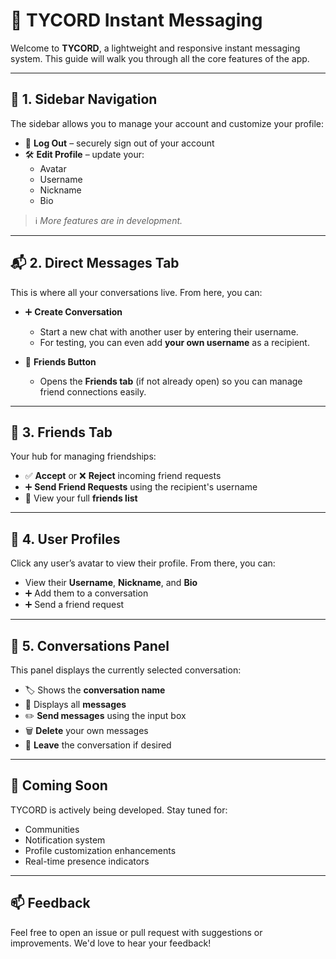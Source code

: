 # 💬 TYCORD Instant Messaging

Welcome to **TYCORD**, a lightweight and responsive instant messaging system. This guide will walk you through all the core features of the app.

---

## 🧭 1. Sidebar Navigation

The sidebar allows you to manage your account and customize your profile:

- 🔐 **Log Out** – securely sign out of your account  
- 🛠️ **Edit Profile** – update your:
  - Avatar
  - Username
  - Nickname
  - Bio

> ℹ️ *More features are in development.*

---

## 📬 2. Direct Messages Tab

This is where all your conversations live. From here, you can:

- ➕ **Create Conversation**  
  - Start a new chat with another user by entering their username.  
  - For testing, you can even add **your own username** as a recipient.
  
- 👥 **Friends Button**  
  - Opens the **Friends tab** (if not already open) so you can manage friend connections easily.

---

## 👫 3. Friends Tab

Your hub for managing friendships:

- ✅ **Accept** or ❌ **Reject** incoming friend requests  
- ➕ **Send Friend Requests** using the recipient's username  
- 👥 View your full **friends list**

---

## 👤 4. User Profiles

Click any user’s avatar to view their profile. From there, you can:

- View their **Username**, **Nickname**, and **Bio**  
- ➕ Add them to a conversation  
- ➕ Send a friend request

---

## 💭 5. Conversations Panel

This panel displays the currently selected conversation:

- 🏷️ Shows the **conversation name**
- 💬 Displays all **messages**
- ✏️ **Send messages** using the input box  
- 🗑️ **Delete** your own messages  
- 🚪 **Leave** the conversation if desired

---

## 🚧 Coming Soon

TYCORD is actively being developed. Stay tuned for:

- Communities
- Notification system  
- Profile customization enhancements  
- Real-time presence indicators

---

## 📫 Feedback

Feel free to open an issue or pull request with suggestions or improvements. We'd love to hear your feedback!
